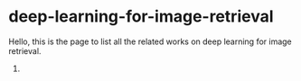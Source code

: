 # deep-learning-for-image-retrieval

Hello, this is the page to list all the related works on deep learning for image retrieval.

1. 
